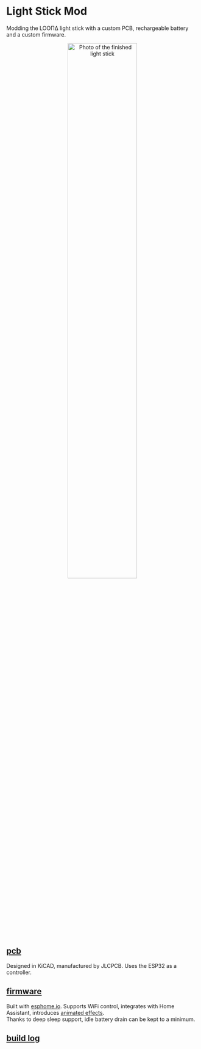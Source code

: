 # Light Stick Mod

Modding the LOOΠΔ light stick with a custom PCB, rechargeable battery and a custom firmware.

<p align="center">
<img src="images/hero.jpg" alt="Photo of the finished light stick" style="width: 60%">
</p>

## [pcb](pcb)

Designed in KiCAD, manufactured by JLCPCB. Uses the ESP32 as a controller.

## [firmware](firmware)

Built with [esphome.io](https://esphome.io).
Supports WiFi control, integrates with Home Assistant, introduces [animated effects](https://gfycat.com/grandcharminghogget).  
Thanks to deep sleep support, idle battery drain can be kept to a minimum.

## [build log](build-log.md)
